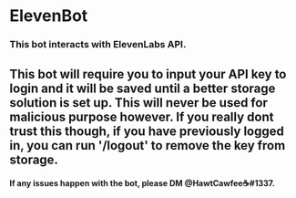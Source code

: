 # ElevenBot

### This bot interacts with ElevenLabs API.

## This bot will require you to input your API key to login and it will be saved until a better storage solution is set up. This will never be used for malicious purpose however. If you really dont trust this though, if you have previously logged in, you can run '/logout' to remove the key from storage.

#### If any issues happen with the bot, please DM @HawtCawfee☕#1337.
